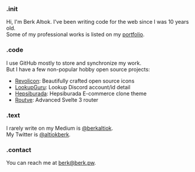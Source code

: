 ### .init
Hi, I'm Berk Altıok. I've been writing code for the web since I was 10 years old.<br>
Some of my professional works is listed on my [portfolio](https://berk.pw).

### .code
I use GitHub mostly to store and synchronize my work.<br>
But I have a few non-popular hobby open source projects:
 - [Revolicon](https://revolicon.com): Beautifully crafted open source icons
 - [LookupGuru](https://lookup.guru): Lookup Discord account/id detail
 - [Hepsiburada](https://github.com/berkaltiok/hepsiburada): Hepsiburada E-commerce clone theme
 - [Routve](https://github.com/routve/routve): Advanced Svelte 3 router

### .text
I rarely write on my Medium is [@berkaltiok](https://medium.com/@berkaltiok).<br>
My Twitter is [@altiokberk](https://twitter.com/altiokberk).

### .contact
You can reach me at [berk@berk.pw](mailto:berk@berk.pw).
